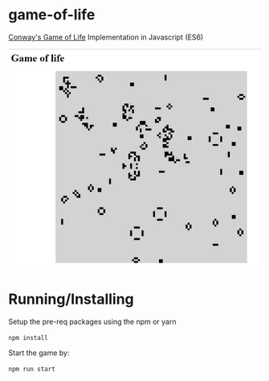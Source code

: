 # game-of-life
[Conway's Game of Life](https://en.wikipedia.org/wiki/Conway%27s_Game_of_Life) Implementation in Javascript (ES6)

![game-of-life-image](./assets/game-of-life.jpg)

# Running/Installing
Setup the pre-req packages using the npm or yarn

`npm install`

Start the game by:

`npm run start`
